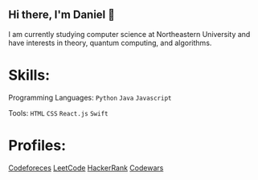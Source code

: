 ## Hi there, I'm Daniel 👋

I am currently studying computer science at Northeastern University and have interests in theory, quantum computing, and algorithms.

# Skills:

Programming Languages: `Python` `Java` `Javascript`

Tools: `HTML` `CSS` `React.js` `Swift`

# Profiles:

[Codeforeces](https://codeforces.com/profile/danielsuit)
[LeetCode](https://leetcode.com/u/danielsuit/)
[HackerRank](https://www.hackerrank.com/profile/dsuit888)
[Codewars](https://www.codewars.com/users/d5s)

<!--
**danielsuit/danielsuit** is a ✨ _special_ ✨ repository because its `README.md` (this file) appears on your GitHub profile.

Here are some ideas to get you started:

- 🔭 I’m currently working on ...
- 🌱 I’m currently learning ...
- 👯 I’m looking to collaborate on ...
- 🤔 I’m looking for help with ...
- 💬 Ask me about ...
- 📫 How to reach me: ...
- 😄 Pronouns: ...
- ⚡ Fun fact: ...
-->
